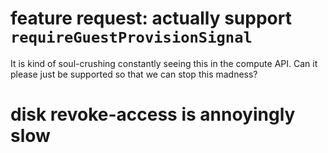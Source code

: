 

# feature request: actually support `requireGuestProvisionSignal`

It is kind of soul-crushing constantly seeing this in the compute API. Can it please just be supported so that we can stop this madness?

# disk revoke-access is annoyingly slow

# 
